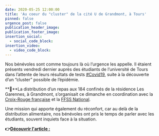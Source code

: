```yaml
---
date: 2020-05-25 12:00:00
title: 'Au coeur du "cluster" de la cité U de Grandmont, à Tours'
pinned: false
urgence_post: false
publication_header_image:
publication_footer_image:
insertion_social:
  - social_code_block:
insertion_video:
  - video_code_block:
---
```


Nos b&eacute;n&eacute;voles sont comme toujours l&agrave; o&ugrave; l’urgence les appelle. Il &eacute;taient pr&eacute;sents vendredi dernier aupr&egrave;s des &eacute;tudiants de l’universit&eacute; de Tours dans l’attente de leurs r&eacute;sultats de tests [\#Covid19](https://www.facebook.com/hashtag/covid19?__eep__=6&amp;source=feed_text&amp;epa=HASHTAG&amp;__xts__%5B0%5D=68.ARC7L3X-a-L_bgprgUIgb9B5CAQ0PTYnTkckqF0pxWkhtPmhcpdLnZ1mrIxvKfQ2dAMWQMExugQPyeryGTKYO5mRJH4gUS8q6N8XoFFNF7D_LD6m4IslFYkF_xs86DHKFJlpTbAOzNsJN7O0pc729bIDlcoJJcUA38ea3RObI-G8030Od1Mue-JuyN1lAm7say_r0Kr_5azGy5aaYAWqJZbADsL7I3Xl7kjpAWb_8L_qFivG-Tlwr7sCa8AiXZORLEJRfCfAbSG_-7l404sKoM_vN_v1KW-cw7j3UF5KweHCTRCkUPVZjly9W5xidZM9QE4VhvO6G0IjGy66hBXQKVpEPQ&amp;__tn__=%2ANK-R), suite &agrave; la d&eacute;couverte d’un “cluster” possible de l’&eacute;pid&eacute;mie.

**🥗**La distribution d’un repas aux 184 confin&eacute;s de la r&eacute;sidence Les Garennes, &agrave; Grandmont, s’organisait ce dimanche en coordination avec la [Croix-Rouge fran&ccedil;aise](https://www.facebook.com/fr.CroixRouge/?__tn__=K-R&amp;eid=ARA6yPgCDz1qDJXh5ZwUQ7lzd8BIyMVJaxBInH8o1hy0wTuad9ZUNIe5iNPyq_Nxwh6i_CNCMGv1Iz6Z&amp;fref=mentions&amp;__xts__%5B0%5D=68.ARC7L3X-a-L_bgprgUIgb9B5CAQ0PTYnTkckqF0pxWkhtPmhcpdLnZ1mrIxvKfQ2dAMWQMExugQPyeryGTKYO5mRJH4gUS8q6N8XoFFNF7D_LD6m4IslFYkF_xs86DHKFJlpTbAOzNsJN7O0pc729bIDlcoJJcUA38ea3RObI-G8030Od1Mue-JuyN1lAm7say_r0Kr_5azGy5aaYAWqJZbADsL7I3Xl7kjpAWb_8L_qFivG-Tlwr7sCa8AiXZORLEJRfCfAbSG_-7l404sKoM_vN_v1KW-cw7j3UF5KweHCTRCkUPVZjly9W5xidZM9QE4VhvO6G0IjGy66hBXQKVpEPQ) et la [FFSS National](https://www.facebook.com/FFSSnational/?__tn__=K-R&amp;eid=ARBXtU6S7efDg2Ml3Nl7Mf6oxG1rLHIP_S8onnxTPlWfoXN6RKYQAX20LC_lOLKi1MtFElfuqSdh3IX_&amp;fref=mentions&amp;__xts__%5B0%5D=68.ARC7L3X-a-L_bgprgUIgb9B5CAQ0PTYnTkckqF0pxWkhtPmhcpdLnZ1mrIxvKfQ2dAMWQMExugQPyeryGTKYO5mRJH4gUS8q6N8XoFFNF7D_LD6m4IslFYkF_xs86DHKFJlpTbAOzNsJN7O0pc729bIDlcoJJcUA38ea3RObI-G8030Od1Mue-JuyN1lAm7say_r0Kr_5azGy5aaYAWqJZbADsL7I3Xl7kjpAWb_8L_qFivG-Tlwr7sCa8AiXZORLEJRfCfAbSG_-7l404sKoM_vN_v1KW-cw7j3UF5KweHCTRCkUPVZjly9W5xidZM9QE4VhvO6G0IjGy66hBXQKVpEPQ).

Une mission qui apporte &eacute;galement du r&eacute;confort, car au del&agrave; de la distribution alimentaire, nos b&eacute;n&eacute;voles ont pris le temps de parler avec les &eacute;tudiants, souvent inquiets face &agrave; la situation.

**👉**[**D&eacute;couvrir l'article :**](https://www.lanouvellerepublique.fr/tours/covid-19-au-coeur-du-cluster-de-la-cite-u-de-grandmont-a-tours)